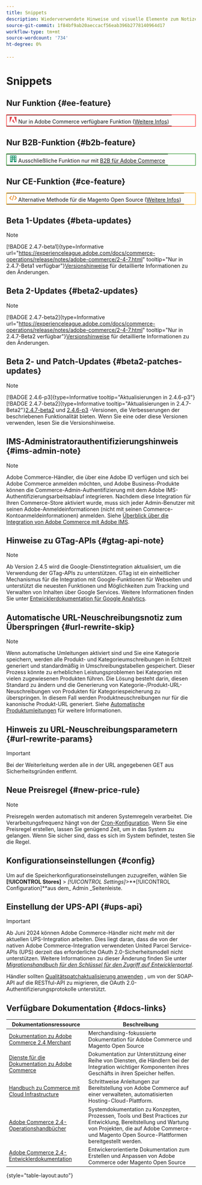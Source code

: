 ```yaml
---
title: Snippets
description: Wiederverwendete Hinweise und visuelle Elemente zum Notizen einer Funktion oder Seite, die auf eine bestimmte Bearbeitung angewendet wird
source-git-commit: 1f84bf9ab20aeccacf56eab396b2778140964d17
workflow-type: tm+mt
source-wordcount: '734'
ht-degree: 0%

---
```


# Snippets

## Nur Funktion {#ee-feature}

<table style="border:1px solid red">
<tr><td><img alt="Adobe Commerce-Funktion" src="../assets/adobe-logo.svg" width="20" height="20" /> Nur in Adobe Commerce verfügbare Funktion (<a href="https://experienceleague.adobe.com/docs/commerce-admin/user-guides/home.html#product-editions">Weitere Infos</a>)</td></tr>
</table>

## Nur B2B-Funktion {#b2b-feature}

<table style="border:1px solid green">
<tr><td><img alt="B2B für Adobe Commerce-Funktion" src="../assets/b2b.svg" width="20" height="20" /> Ausschließliche Funktion nur mit <a href="https://experienceleague.adobe.com/docs/commerce-admin/b2b/introduction.html?lang=en">B2B für Adobe Commerce</a></td></tr>
</table>

## Nur CE-Funktion {#ce-feature}

<table style="border:1px solid orange">
<tr><td><img alt="Magento Open Source" src="../assets/open-source.svg" width="20" height="20" /> Alternative Methode für die Magento Open Source (<a href="https://experienceleague.adobe.com/docs/commerce-admin/user-guides/home.html#product-editions">Weitere Infos</a>)</td></tr>
</table>

## Beta 1-Updates {#beta-updates}

>[!NOTE]
>
>[!BADGE 2.4.7-beta1]{type=Informative url="https://experienceleague.adobe.com/docs/commerce-operations/release/notes/adobe-commerce/2-4-7.html" tooltip="Nur in 2.4.7-Beta1 verfügbar"}[Versionshinweise](https://experienceleague.adobe.com/docs/commerce-operations/release/notes/adobe-commerce/2-4-7.html) für detaillierte Informationen zu den Änderungen.

## Beta 2-Updates {#beta2-updates}

>[!NOTE]
>
[!BADGE 2.4.7-beta2]{type=Informative url="https://experienceleague.adobe.com/docs/commerce-operations/release/notes/adobe-commerce/2-4-7.html" tooltip="Nur in 2.4.7-Beta2 verfügbar"}[Versionshinweise](https://experienceleague.adobe.com/docs/commerce-operations/release/notes/adobe-commerce/2-4-7.html) für detaillierte Informationen zu den Änderungen.

## Beta 2- und Patch-Updates {#beta2-patches-updates}

>[!NOTE]
>
[!BADGE 2.4.6-p3]{type=Informative tooltip="Aktualisierungen in 2.4.6-p3"}[!BADGE 2.4.7-beta2]{type=Informative tooltip="Aktualisierungen in 2.4.7-Beta2"}[2.4.7-beta2](https://experienceleague.adobe.com/docs/commerce-operations/release/notes/adobe-commerce/2-4-7.html) und [2.4.6-p3](https://experienceleague.adobe.com/docs/commerce-operations/release/notes/security-patches/2-4-6-p3.html) -Versionen, die Verbesserungen der beschriebenen Funktionalität bieten. Wenn Sie eine oder diese Versionen verwenden, lesen Sie die Versionshinweise.

## IMS-Administratorauthentifizierungshinweis {#ims-admin-note}

>[!NOTE]
>
Adobe Commerce-Händler, die über eine Adobe ID verfügen und sich bei Adobe Commerce anmelden möchten, und Adobe Business-Produkte können die Commerce-Admin-Authentifizierung mit dem Adobe IMS-Authentifizierungsarbeitsablauf integrieren. Nachdem diese Integration für Ihren Commerce-Store aktiviert wurde, muss sich jeder Admin-Benutzer mit seinen Adobe-Anmeldeinformationen (nicht mit seinen Commerce-Kontoanmeldeinformationen) anmelden. Siehe [Überblick über die Integration von Adobe Commerce mit Adobe IMS](/help/getting-started/adobe-ims-integration-overview.md).

## Hinweise zu GTag-APIs {#gtag-api-note}

>[!NOTE]
>
Ab Version 2.4.5 wird die Google-Dienstintegration aktualisiert, um die Verwendung der GTag-APIs zu unterstützen. GTag ist ein einheitlicher Mechanismus für die Integration mit Google-Funktionen für Webseiten und unterstützt die neuesten Funktionen und Möglichkeiten zum Tracking und Verwalten von Inhalten über Google Services. Weitere Informationen finden Sie unter [Entwicklerdokumentation für Google Analytics](https://developers.google.com/analytics/devguides/collection/gtagjs).

## Automatische URL-Neuschreibungsnotiz zum Überspringen {#url-rewrite-skip}

>[!NOTE]
>
Wenn automatische Umleitungen aktiviert sind und Sie eine Kategorie speichern, werden alle Produkt- und Kategorieumschreibungen in Echtzeit generiert und standardmäßig in Umschreibungstabellen gespeichert. Dieser Prozess könnte zu erheblichen Leistungsproblemen bei Kategorien mit vielen zugewiesenen Produkten führen. Die Lösung besteht darin, diesen Standard zu ändern und die Generierung von Kategorie-/Produkt-URL-Neuschreibungen von Produkten für Kategoriespeicherung zu überspringen. In diesem Fall werden Produktneuschreibungen nur für die kanonische Produkt-URL generiert. Siehe [Automatische Produktumleitungen](/help/merchandising-promotions/url-redirect-product-automatic.md) für weitere Informationen.

## Hinweis zu URL-Neuschreibungsparametern {#url-rewrite-params}

>[!IMPORTANT]
>
Bei der Weiterleitung werden alle in der URL angegebenen GET aus Sicherheitsgründen entfernt.

## Neue Preisregel {#new-price-rule}

>[!NOTE]
>
Preisregeln werden automatisch mit anderen Systemregeln verarbeitet. Die Verarbeitungsfrequenz hängt von der [Cron-Konfiguration](https://experienceleague.adobe.com/docs/commerce-operations/configuration-guide/cli/configure-cron-jobs.html). Wenn Sie eine Preisregel erstellen, lassen Sie genügend Zeit, um in das System zu gelangen. Wenn Sie sicher sind, dass es sich im System befindet, testen Sie die Regel.

## Konfigurationseinstellungen {#config}

Um auf die Speicherkonfigurationseinstellungen zuzugreifen, wählen Sie **[!UICONTROL Stores]** > _[!UICONTROL Settings]_>**[!UICONTROL Configuration]**aus dem_ Admin _Seitenleiste.

## Einstellung der UPS-API {#ups-api}

>[!IMPORTANT]
>
Ab Juni 2024 können Adobe Commerce-Händler nicht mehr mit der aktuellen UPS-Integration arbeiten. Dies liegt daran, dass die von der nativen Adobe Commerce-Integration verwendeten United Parcel Service-APIs (UPS) derzeit das erforderliche OAuth 2.0-Sicherheitsmodell nicht unterstützen. Weitere Informationen zu dieser Änderung finden Sie unter [_Migrationshandbuch für den Schlüssel für den Zugriff auf Entwicklerportal_](https://developer.ups.com/oauth-developer-guide). <br/>
>
Händler sollten [Qualitätspatchaktualisierung anwenden](https://experienceleague.adobe.com/docs/commerce-knowledge-base/kb/troubleshooting/known-issues-patches-attached/ups-shipping-method-integration-migration-from-soap-to-restful-api.html) , um von der SOAP-API auf die RESTful-API zu migrieren, die OAuth 2.0-Authentifizierungsprotokolle unterstützt.


## Verfügbare Dokumentation {#docs-links}

| Dokumentationsressource | Beschreibung |
|----------------------- | ----------- |
| [Dokumentation zu Adobe Commerce 2.4 Merchant](../landing/home.md) | Merchandising-fokussierte Dokumentation für Adobe Commerce und Magento Open Source |
| [Dienste für die Dokumentation zu Adobe Commerce](https://experienceleague.adobe.com/docs/commerce-merchant-services/user-guides/home.html) | Dokumentation zur Unterstützung einer Reihe von Diensten, die Händlern bei der Integration wichtiger Komponenten ihres Geschäfts in ihren Speicher helfen. |
| [Handbuch zu Commerce mit Cloud Infrastructure](https://experienceleague.adobe.com/docs/commerce-cloud-service/user-guide/overview.html) | Schrittweise Anleitungen zur Bereitstellung von Adobe Commerce auf einer verwalteten, automatisierten Hosting-Cloud-Plattform. |
| [Adobe Commerce 2.4-Operationshandbücher](https://experienceleague.adobe.com/docs/commerce-operations/operational-guides/home.html) | Systemdokumentation zu Konzepten, Prozessen, Tools und Best Practices zur Entwicklung, Bereitstellung und Wartung von Projekten, die auf Adobe Commerce- und Magento Open Source-Plattformen bereitgestellt werden. |
| [Adobe Commerce 2.4-Entwicklerdokumentation](https://developer.adobe.com/commerce/docs) | Entwickerorientierte Dokumentation zum Erstellen und Anpassen von Adobe Commerce oder Magento Open Source |

{style="table-layout:auto"}
